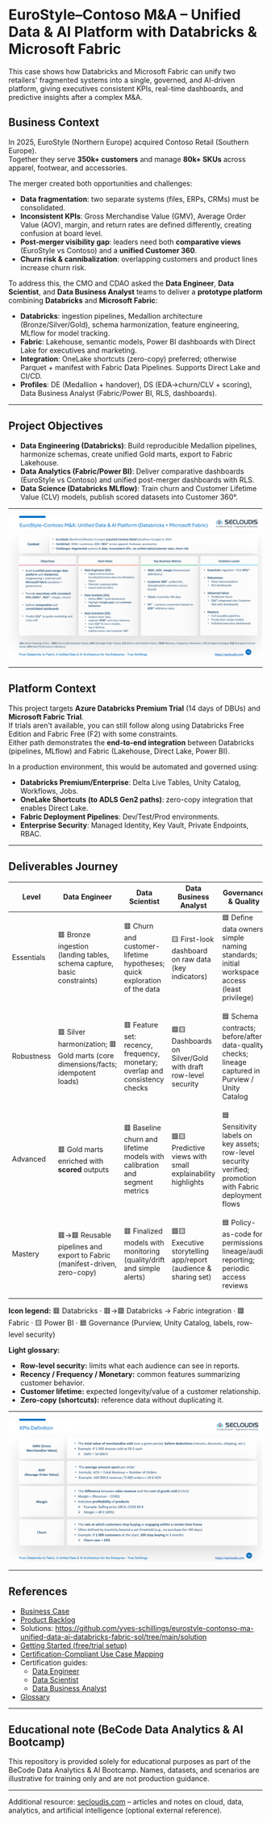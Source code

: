 # EuroStyle–Contoso M&A – Unified Data & AI Platform with Databricks & Microsoft Fabric

This case shows how Databricks and Microsoft Fabric can unify two retailers' fragmented systems into a single, governed, and AI-driven platform, giving executives consistent KPIs, real-time dashboards, and predictive insights after a complex M&A.

## Business Context

In 2025, EuroStyle (Northern Europe) acquired Contoso Retail (Southern Europe).  
Together they serve **350k+ customers** and manage **80k+ SKUs** across apparel, footwear, and accessories.  

The merger created both opportunities and challenges:  
- **Data fragmentation**: two separate systems (files, ERPs, CRMs) must be consolidated.  
- **Inconsistent KPIs**: Gross Merchandise Value (GMV), Average Order Value (AOV), margin, and return rates are defined differently, creating confusion at board level.  
- **Post-merger visibility gap**: leaders need both **comparative views** (EuroStyle vs Contoso) and a **unified Customer 360**.  
- **Churn risk & cannibalization**: overlapping customers and product lines increase churn risk.  

To address this, the CMO and CDAO asked the **Data Engineer**, **Data Scientist**, and **Data Business Analyst** teams to deliver a **prototype platform** combining **Databricks** and **Microsoft Fabric**:

- **Databricks**: ingestion pipelines, Medallion architecture (Bronze/Silver/Gold), schema harmonization, feature engineering, MLflow for model tracking.  
- **Fabric**: Lakehouse, semantic models, Power BI dashboards with Direct Lake for executives and marketing.  
 - **Integration**: OneLake shortcuts (zero-copy) preferred; otherwise Parquet + manifest with Fabric Data Pipelines. Supports Direct Lake and CI/CD.
 - **Profiles**: DE (Medallion + handover), DS (EDA→churn/CLV + scoring), Data Business Analyst (Fabric/Power BI, RLS, dashboards).
 
---

## Project Objectives

- **Data Engineering (Databricks)**: Build reproducible Medallion pipelines, harmonize schemas, create unified Gold marts, export to Fabric Lakehouse.  
- **Data Analytics (Fabric/Power BI)**: Deliver comparative dashboards (EuroStyle vs Contoso) and unified post-merger dashboards with RLS.  
- **Data Science (Databricks MLflow)**: Train churn and Customer Lifetime Value (CLV) models, publish scored datasets into Customer 360°.  

---

![picture 8](images/daa5adb827d2fc7487dc37c035199c3f628e68fac93ce5aefcec854f1cca42bd.png)  

---

## Platform Context

This project targets **Azure Databricks Premium Trial** (14 days of DBUs) and **Microsoft Fabric Trial**.  
If trials aren't available, you can still follow along using Databricks Free Edition and Fabric Free (F2) with some constraints.  
Either path demonstrates the **end-to-end integration** between Databricks (pipelines, MLflow) and Fabric (Lakehouse, Direct Lake, Power BI).  

In a production environment, this would be automated and governed using:  
- **Databricks Premium/Enterprise**: Delta Live Tables, Unity Catalog, Workflows, Jobs.  
- **OneLake Shortcuts (to ADLS Gen2 paths)**: zero-copy integration that enables Direct Lake.
- **Fabric Deployment Pipelines**: Dev/Test/Prod environments.  
- **Enterprise Security**: Managed Identity, Key Vault, Private Endpoints, RBAC.  

---

## Deliverables Journey

| Level       | Data Engineer                                                                  | Data Scientist                                                              | Data Business Analyst                                           | Governance & Quality                                                                    | Objective                 | Evidence (examples)                                                                                     |
|-------------|---------------------------------------------------------------------------------|-----------------------------------------------------------------------------|-----------------------------------------------------------------|--------------------------------------------------------------------------------------------------------|---------------------------|---------------------------------------------------------------------------------------------------------|
| Essentials  | 🟥 Bronze ingestion (landing tables, schema capture, basic constraints)        | 🟥 Churn and customer-lifetime hypotheses; quick exploration of the data    | 🟨 First-look dashboard on raw data (key indicators)            | 🟦 Define data owners; simple naming standards; initial workspace access (least privilege)             | First insights            | Bronze table list and schemas; short data-quality note; screenshot of first dashboard; access matrix    |
| Robustness  | 🟥 Silver harmonization; 🟥 Gold marts (core dimensions/facts; idempotent loads) | 🟥 Feature set: recency, frequency, monetary; overlap and consistency checks | 🟩🟨 Dashboards on Silver/Gold with draft row-level security     | 🟦 Schema contracts; before/after data-quality checks; lineage captured in Purview / Unity Catalog     | Reliable reporting        | Schema contract JSON; before/after DQ summary; Purview scan screenshot; "View as" role test; validations |
| Advanced    | 🟥 Gold marts enriched with **scored** outputs                                  | 🟥 Baseline churn and lifetime models with calibration and segment metrics   | 🟩🟨 Predictive views with small explainability highlights       | 🟦 Sensitivity labels on key assets; row-level security verified; promotion with Fabric deployment flows | Predictive insights       | Evaluation charts; metrics file; short explainability image; label screenshot; pipeline run log         |
| Mastery     | 🟥→🟩 Reusable pipelines and export to Fabric (manifest-driven, zero-copy)       | 🟥 Finalized models with monitoring (quality/drift and simple alerts)        | 🟩🟨 Executive storytelling app/report (audience & sharing set) | 🟦 Policy-as-code for permissions; lineage/audit reporting; periodic access reviews                    | Portfolio-ready prototype | Release manifest; pipeline screenshots; published app link; QA checklist; lineage report; audit extract |

**Icon legend:** 🟥 Databricks · 🟥→🟩 Databricks → Fabric integration · 🟩 Fabric · 🟨 Power BI · 🟦 Governance (Purview, Unity Catalog, labels, row-level security)

**Light glossary:**
- **Row-level security:** limits what each audience can see in reports.  
- **Recency / Frequency / Monetary:** common features summarizing customer behavior.  
- **Customer lifetime:** expected longevity/value of a customer relationship.  
- **Zero-copy (shortcuts):** reference data without duplicating it.

---

![picture 5](images/7af569d43b6533c9745fe0f1e39cd23dfe1139d482a5924b550c92d3e489d88b.png)  

---

## References

- [Business Case](./statement/eurostyle-contonso-ma-business-case.md)
- [Product Backlog](./statement/eurostyle-contonso-ma-project-backlog.md)
- Solutions: https://github.com/yves-schillings/eurostyle-contonso-ma-unified-data-ai-databricks-fabric-sol/tree/main/solution
- [Getting Started (free/trial setup)](./GETTING_STARTED.md)
- [Certification-Compliant Use Case Mapping](./statement/eurostyle-contonso-ma-certification-compliant.md)
- Certification guides:
  - [Data Engineer](./certification/data-engineer-certifications.md)
  - [Data Scientist](./certification/data-scientist-certifications.md)
  - [Data Business Analyst](./certification/data-business-analyst-certifications.md)
- [Glossary](./GLOSSARY.md)

---

## Educational note (BeCode Data Analytics & AI Bootcamp)

This repository is provided solely for educational purposes as part of the BeCode Data Analytics & AI Bootcamp. Names, datasets, and scenarios are illustrative for training only and are not production guidance.

---
 Additional resource: [secloudis.com](https://secloudis.com) – articles and notes on cloud, data, analytics, and artificial intelligence (optional external reference).

